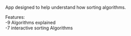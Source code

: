 App designed to help understand how sorting algorithms.

Features:  
-9 Algorithms explained  
-7 interactive sorting Algorithms
